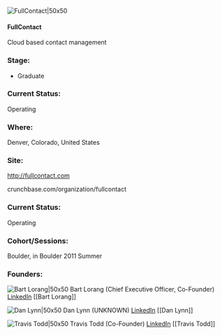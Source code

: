 

![FullContact|50x50](https://apimg.techstars.com/connect/images/image_files/535f/ebc0/0444/0a17/5200/0002/original/FullContact.jpg)

#### FullContact
Cloud based contact management

### Stage: 
 - Graduate 

### Current Status: 
Operating

### Where:
Denver, Colorado, United States

### Site:
http://fullcontact.com



crunchbase.com/organization/fullcontact

### Current Status: 
Operating

### Cohort/Sessions: 
Boulder, in Boulder 2011 Summer

### Founders: 

![Bart Lorang|50x50](https://apimg.techstars.com/connect/images/image_files/5750b17834b2748acc000051/original/2444fae.jpg) Bart Lorang (Chief Executive Officer, Co-Founder) [LinkedIn](https://linkedin.com/in/bartlorang) [[Bart Lorang]]

![Dan Lynn|50x50](https://s3.amazonaws.com/photos.angel.co/users/128999-medium_jpg?1337209513) Dan Lynn (UNKNOWN) [LinkedIn](https://linkedin.com/in/danklynn) [[Dan Lynn]]

![Travis Todd|50x50](https://s3.amazonaws.com/photos.angel.co/users/129080-medium_jpg?1337226215) Travis Todd (Co-Founder) [LinkedIn](https://linkedin.com/in/travistodd) [[Travis Todd]]


